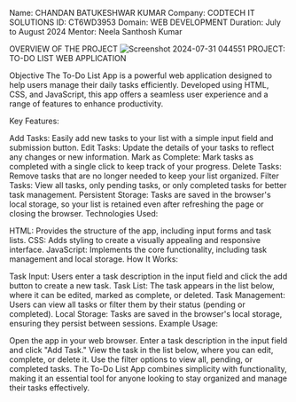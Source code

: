 Name: CHANDAN BATUKESHWAR KUMAR
Company: CODTECH IT SOLUTIONS
ID: CT6WD3953
Domain: WEB DEVELOPMENT
Duration: July to August 2024
Mentor: Neela Santhosh Kumar


OVERVIEW OF THE PROJECT
![Screenshot 2024-07-31 044551](https://github.com/user-attachments/assets/8948425b-6942-466d-9455-5bd6c7a498cc)
PROJECT: TO-DO LIST WEB APPLICATION

Objective
The To-Do List App is a powerful web application designed to help users manage their daily tasks efficiently. Developed using HTML, CSS, and JavaScript, this app offers a seamless user experience and a range of features to enhance productivity.

Key Features:

Add Tasks: Easily add new tasks to your list with a simple input field and submission button.
Edit Tasks: Update the details of your tasks to reflect any changes or new information.
Mark as Complete: Mark tasks as completed with a single click to keep track of your progress.
Delete Tasks: Remove tasks that are no longer needed to keep your list organized.
Filter Tasks: View all tasks, only pending tasks, or only completed tasks for better task management.
Persistent Storage: Tasks are saved in the browser's local storage, so your list is retained even after refreshing the page or closing the browser.
Technologies Used:

HTML: Provides the structure of the app, including input forms and task lists.
CSS: Adds styling to create a visually appealing and responsive interface.
JavaScript: Implements the core functionality, including task management and local storage.
How It Works:

Task Input: Users enter a task description in the input field and click the add button to create a new task.
Task List: The task appears in the list below, where it can be edited, marked as complete, or deleted.
Task Management: Users can view all tasks or filter them by their status (pending or completed).
Local Storage: Tasks are saved in the browser's local storage, ensuring they persist between sessions.
Example Usage:

Open the app in your web browser.
Enter a task description in the input field and click "Add Task."
View the task in the list below, where you can edit, complete, or delete it.
Use the filter options to view all, pending, or completed tasks.
The To-Do List App combines simplicity with functionality, making it an essential tool for anyone looking to stay organized and manage their tasks effectively.
